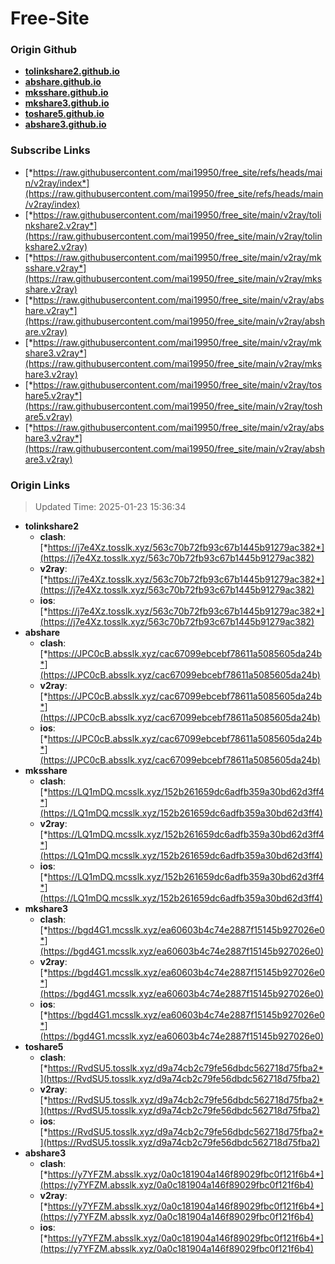 # Free-Site

### Origin Github

- [**tolinkshare2.github.io**](https://github.com/tolinkshare2/tolinkshare2.github.io)
- [**abshare.github.io**](https://github.com/abshare/abshare.github.io)
- [**mksshare.github.io**](https://github.com/mksshare/mksshare.github.io)
- [**mkshare3.github.io**](https://github.com/mkshare3/mkshare3.github.io)
- [**toshare5.github.io**](https://github.com/toshare5/toshare5.github.io)
- [**abshare3.github.io**](https://github.com/abshare3/abshare3.github.io)

### Subscribe Links

- [*https://raw.githubusercontent.com/mai19950/free_site/refs/heads/main/v2ray/index*](https://raw.githubusercontent.com/mai19950/free_site/refs/heads/main/v2ray/index)
- [*https://raw.githubusercontent.com/mai19950/free_site/main/v2ray/tolinkshare2.v2ray*](https://raw.githubusercontent.com/mai19950/free_site/main/v2ray/tolinkshare2.v2ray)
- [*https://raw.githubusercontent.com/mai19950/free_site/main/v2ray/mksshare.v2ray*](https://raw.githubusercontent.com/mai19950/free_site/main/v2ray/mksshare.v2ray)
- [*https://raw.githubusercontent.com/mai19950/free_site/main/v2ray/abshare.v2ray*](https://raw.githubusercontent.com/mai19950/free_site/main/v2ray/abshare.v2ray)
- [*https://raw.githubusercontent.com/mai19950/free_site/main/v2ray/mkshare3.v2ray*](https://raw.githubusercontent.com/mai19950/free_site/main/v2ray/mkshare3.v2ray)
- [*https://raw.githubusercontent.com/mai19950/free_site/main/v2ray/toshare5.v2ray*](https://raw.githubusercontent.com/mai19950/free_site/main/v2ray/toshare5.v2ray)
- [*https://raw.githubusercontent.com/mai19950/free_site/main/v2ray/abshare3.v2ray*](https://raw.githubusercontent.com/mai19950/free_site/main/v2ray/abshare3.v2ray)

### Origin Links

> Updated Time: 2025-01-23 15:36:34

- **tolinkshare2**
  - **clash**: [*https://j7e4Xz.tosslk.xyz/563c70b72fb93c67b1445b91279ac382*](https://j7e4Xz.tosslk.xyz/563c70b72fb93c67b1445b91279ac382)
  - **v2ray**: [*https://j7e4Xz.tosslk.xyz/563c70b72fb93c67b1445b91279ac382*](https://j7e4Xz.tosslk.xyz/563c70b72fb93c67b1445b91279ac382)
  - **ios**: [*https://j7e4Xz.tosslk.xyz/563c70b72fb93c67b1445b91279ac382*](https://j7e4Xz.tosslk.xyz/563c70b72fb93c67b1445b91279ac382)
- **abshare**
  - **clash**: [*https://JPC0cB.absslk.xyz/cac67099ebcebf78611a5085605da24b*](https://JPC0cB.absslk.xyz/cac67099ebcebf78611a5085605da24b)
  - **v2ray**: [*https://JPC0cB.absslk.xyz/cac67099ebcebf78611a5085605da24b*](https://JPC0cB.absslk.xyz/cac67099ebcebf78611a5085605da24b)
  - **ios**: [*https://JPC0cB.absslk.xyz/cac67099ebcebf78611a5085605da24b*](https://JPC0cB.absslk.xyz/cac67099ebcebf78611a5085605da24b)
- **mksshare**
  - **clash**: [*https://LQ1mDQ.mcsslk.xyz/152b261659dc6adfb359a30bd62d3ff4*](https://LQ1mDQ.mcsslk.xyz/152b261659dc6adfb359a30bd62d3ff4)
  - **v2ray**: [*https://LQ1mDQ.mcsslk.xyz/152b261659dc6adfb359a30bd62d3ff4*](https://LQ1mDQ.mcsslk.xyz/152b261659dc6adfb359a30bd62d3ff4)
  - **ios**: [*https://LQ1mDQ.mcsslk.xyz/152b261659dc6adfb359a30bd62d3ff4*](https://LQ1mDQ.mcsslk.xyz/152b261659dc6adfb359a30bd62d3ff4)
- **mkshare3**
  - **clash**: [*https://bgd4G1.mcsslk.xyz/ea60603b4c74e2887f15145b927026e0*](https://bgd4G1.mcsslk.xyz/ea60603b4c74e2887f15145b927026e0)
  - **v2ray**: [*https://bgd4G1.mcsslk.xyz/ea60603b4c74e2887f15145b927026e0*](https://bgd4G1.mcsslk.xyz/ea60603b4c74e2887f15145b927026e0)
  - **ios**: [*https://bgd4G1.mcsslk.xyz/ea60603b4c74e2887f15145b927026e0*](https://bgd4G1.mcsslk.xyz/ea60603b4c74e2887f15145b927026e0)
- **toshare5**
  - **clash**: [*https://RvdSU5.tosslk.xyz/d9a74cb2c79fe56dbdc562718d75fba2*](https://RvdSU5.tosslk.xyz/d9a74cb2c79fe56dbdc562718d75fba2)
  - **v2ray**: [*https://RvdSU5.tosslk.xyz/d9a74cb2c79fe56dbdc562718d75fba2*](https://RvdSU5.tosslk.xyz/d9a74cb2c79fe56dbdc562718d75fba2)
  - **ios**: [*https://RvdSU5.tosslk.xyz/d9a74cb2c79fe56dbdc562718d75fba2*](https://RvdSU5.tosslk.xyz/d9a74cb2c79fe56dbdc562718d75fba2)
- **abshare3**
  - **clash**: [*https://y7YFZM.absslk.xyz/0a0c181904a146f89029fbc0f121f6b4*](https://y7YFZM.absslk.xyz/0a0c181904a146f89029fbc0f121f6b4)
  - **v2ray**: [*https://y7YFZM.absslk.xyz/0a0c181904a146f89029fbc0f121f6b4*](https://y7YFZM.absslk.xyz/0a0c181904a146f89029fbc0f121f6b4)
  - **ios**: [*https://y7YFZM.absslk.xyz/0a0c181904a146f89029fbc0f121f6b4*](https://y7YFZM.absslk.xyz/0a0c181904a146f89029fbc0f121f6b4)
